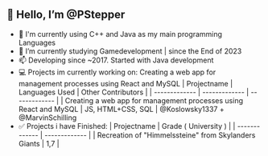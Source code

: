 ## 👋 Hello, I’m @PStepper
 - 👀 I'm currently using C++ and Java as my main programming Languages
 - 🌱 I’m currently studying Gamedevelopment | since the End of 2023
 - 📫 Developing since ~2017. Started with Java development
 - 💻 Projects im currently working on: Creating a web app for management processes using React and MySQL
   | Projectname  | Languages Used | Other Contributors |
   | ------------- | ------------- | ------------- |
   | Creating a web app for management processes using React and MySQL | JS, HTML+CSS, SQL  | @Koslowsky1337 + @MarvinSchilling
 - ✅ Projects i have Finished:
   | Projectname  | Grade ( University ) |
   | ------------- | ------------- |
   | Recreation of "Himmelssteine" from Skylanders Giants  | 1,7  |










<!---
PStepper/PStepper is a ✨ special ✨ repository because its `README.md` (this file) appears on your GitHub profile.
You can click the Preview link to take a look at your changes.
--->
